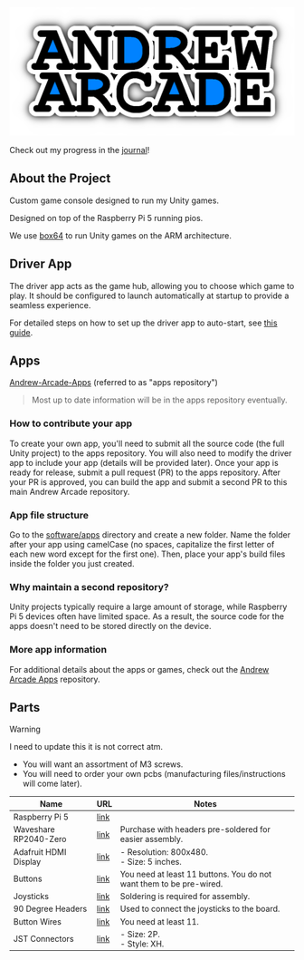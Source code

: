 <img src="media/logo/andrew-arcade-logo.png">

Check out my progress in the [journal](JOURNAL.md)!

<!-- ### About Andrew Arcade

Andrew Arcade is a custom game console built with a Raspberry Pi 5 running Linux. Its main purpose is to play Unity games that I have created.

Since the Raspberry Pi 5 uses an ARM processor, Unity games can't be compiled to run on it directly. To solve this, we use a tool called Box64, which lets us run Unity games and apps on the Raspberry Pi by emulating the required architecture.

### Version 2

Version 2 of Andrew Arcade will feature a redesigned case. My goal is to make it more comfortable to use and to improve some of the mounting parts that didn’t work well in the first version. -->

## About the Project

Custom game console designed to run my Unity games.

Designed on top of the Raspberry Pi 5 running pios.

We use [box64](https://github.com/ptitSeb/box64) to run Unity games on the ARM architecture. 

## Driver App

The driver app acts as the game hub, allowing you to choose which game to play. It should be configured to launch automatically at startup to provide a seamless experience.

For detailed steps on how to set up the driver app to auto-start, see [this guide](software/README.md).

## Apps
[Andrew-Arcade-Apps](https://github.com/AndrewCromar/Andrew-Arcade-Apps) (referred to as "apps repository")
> Most up to date information will be in the apps repository eventually.

### How to contribute your app

To create your own app, you'll need to submit all the source code (the full Unity project) to the apps repository. You will also need to modify the driver app to include your app (details will be provided later). Once your app is ready for release, submit a pull request (PR) to the apps repository. After your PR is approved, you can build the app and submit a second PR to this main Andrew Arcade repository.

### App file structure

Go to the [software/apps](software/apps) directory and create a new folder. Name the folder after your app using camelCase (no spaces, capitalize the first letter of each new word except for the first one). Then, place your app's build files inside the folder you just created.

### Why maintain a second repository?

Unity projects typically require a large amount of storage, while Raspberry Pi 5 devices often have limited space. As a result, the source code for the apps doesn't need to be stored directly on the device.

### More app information

For additional details about the apps or games, check out the [Andrew Arcade Apps](https://github.com/AndrewCromar/Andrew-Arcade-Apps) repository.

## Parts
> [!WARNING]
> I need to update this it is not correct atm.

- You will want an assortment of M3 screws.
- You will need to order your own pcbs (manufacturing files/instructions will come later).

| Name                  | URL                                                                                                    | Notes                                                                                                   |
|-----------------------|--------------------------------------------------------------------------------------------------------|---------------------------------------------------------------------------------------------------------|
| Raspberry Pi 5        | [link](https://www.raspberrypi.com/products/raspberry-pi-5/) | |
| Waveshare RP2040-Zero | [link](https://www.amazon.com/dp/B09L4YNNQH?ref_=cm_sw_r_cp_ud_ct_66QWR2T5E030FK6R5A1J_3&th=1) | Purchase with headers pre-soldered for easier assembly.                                                 |
| Adafruit HDMI Display | [link](https://www.adafruit.com/product/2232) | - Resolution: 800x480.<br> - Size: 5 inches.                                              |
| Buttons               | [link](https://www.amazon.com/dp/B08R9P3RKM?ref_=cm_sw_r_cp_ud_ct_66QWR2T5E030FK6R5A1J_6&th=1) | You need at least 11 buttons. You do not want them to be pre-wired. |
| Joysticks             | [link](https://www.adafruit.com/product/512) | Soldering is required for assembly. |
| 90 Degree Headers     | [link](https://www.amazon.com/PATIKIL-Header-Single-2-54mm-Plated/dp/B0C81QTKC5?source=ps-sl-shoppingads-lpcontext&ref_=fplfs&gQT=1&th=1) | Used to connect the joysticks to the board. |
| Button Wires          | [link](https://www.amazon.com/dp/B092CW94LK?ref_=cm_sw_r_cp_ud_ct_66QWR2T5E030FK6R5A1J_5&th=1) | You need at least 11. |
| JST Connectors        | [link](https://www.amazon.com/dp/B0B2R966ZY?ref_=cm_sw_r_cp_ud_ct_66QWR2T5E030FK6R5A1J_4&th=1) | - Size: 2P.<br> - Style: XH.
